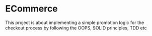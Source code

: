 # ECommerce
This project is about implementing a simple promotion logic for the checkout process by following the OOPS, SOLID principles, TDD etc 
